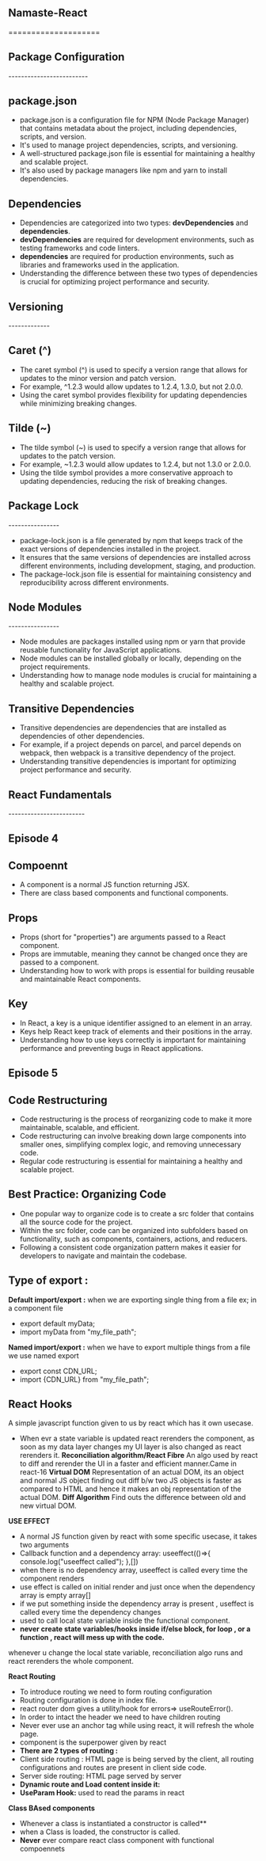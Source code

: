 ## Namaste-React

\====================

## Package Configuration

\-------------------------

## package.json

- package.json is a configuration file for NPM (Node Package Manager) that contains metadata about the project, including dependencies, scripts, and version.
- It's used to manage project dependencies, scripts, and versioning.
- A well-structured package.json file is essential for maintaining a healthy and scalable project.
- It's also used by package managers like npm and yarn to install dependencies.

## Dependencies

- Dependencies are categorized into two types: **devDependencies** and **dependencies**.
- **devDependencies** are required for development environments, such as testing frameworks and code linters.
- **dependencies** are required for production environments, such as libraries and frameworks used in the application.
- Understanding the difference between these two types of dependencies is crucial for optimizing project performance and security.

## Versioning

\-------------

## Caret (^)

- The caret symbol (^) is used to specify a version range that allows for updates to the minor version and patch version.
- For example, ^1.2.3 would allow updates to 1.2.4, 1.3.0, but not 2.0.0.
- Using the caret symbol provides flexibility for updating dependencies while minimizing breaking changes.

## Tilde (~)

- The tilde symbol (~) is used to specify a version range that allows for updates to the patch version.
- For example, ~1.2.3 would allow updates to 1.2.4, but not 1.3.0 or 2.0.0.
- Using the tilde symbol provides a more conservative approach to updating dependencies, reducing the risk of breaking changes.

## Package Lock

\----------------

- package-lock.json is a file generated by npm that keeps track of the exact versions of dependencies installed in the project.
- It ensures that the same versions of dependencies are installed across different environments, including development, staging, and production.
- The package-lock.json file is essential for maintaining consistency and reproducibility across different environments.

## Node Modules

\----------------

- Node modules are packages installed using npm or yarn that provide reusable functionality for JavaScript applications.
- Node modules can be installed globally or locally, depending on the project requirements.
- Understanding how to manage node modules is crucial for maintaining a healthy and scalable project.

## Transitive Dependencies

- Transitive dependencies are dependencies that are installed as dependencies of other dependencies.
- For example, if a project depends on parcel, and parcel depends on webpack, then webpack is a transitive dependency of the project.
- Understanding transitive dependencies is important for optimizing project performance and security.

## React Fundamentals

\------------------------

<!-- /****
 * Header
 *      - Logo
 *      - Nav items
 * Body
 *      - Search
 *      - RestaurantContsiner
 *      - RestaurantCard
 * Footer
 *      - copyright
 *      - Links
 *      - Address
 *      - Contact
 */-->

## Episode 4

## Compoennt

- A component is a normal JS function returning JSX.
- There are class based components and functional components.

## Props

- Props (short for "properties") are arguments passed to a React component.
- Props are immutable, meaning they cannot be changed once they are passed to a component.
- Understanding how to work with props is essential for building reusable and maintainable React components.

## Key

- In React, a key is a unique identifier assigned to an element in an array.
- Keys help React keep track of elements and their positions in the array.
- Understanding how to use keys correctly is important for maintaining performance and preventing bugs in React applications.

## Episode 5

## Code Restructuring

- Code restructuring is the process of reorganizing code to make it more maintainable, scalable, and efficient.
- Code restructuring can involve breaking down large components into smaller ones, simplifying complex logic, and removing unnecessary code.
- Regular code restructuring is essential for maintaining a healthy and scalable project.

## Best Practice: Organizing Code

- One popular way to organize code is to create a src folder that contains all the source code for the project.
- Within the src folder, code can be organized into subfolders based on functionality, such as components, containers, actions, and reducers.
- Following a consistent code organization pattern makes it easier for developers to navigate and maintain the codebase.

## **Type of export** :

**Default import/export :** when we are exporting single thing from a file ex; in a component file

- export default myData;
- import myData from "my_file_path";

**Named import/export :** when we have to export multiple things from a file
we use named export

- export const CDN_URL;
- import {CDN_URL} from "my_file_path";

## **React Hooks**

A simple javascript function given to us by react which has it own usecase.

- When evr a state variable is updated react rerenders the component, as soon as my data layer changes my UI layer is also changed as react rerenders it.
  **Reconciliation algorithm/React Fibre**
  An algo used by react to diff and rerender the UI in a faster and efficient manner.Came in react-16
  **Virtual DOM**
  Representation of an actual DOM, its an object and normal JS object
  finding out diff b/w two JS objects is faster as compared to HTML and hence it makes an obj representation of the actual DOM.
  **Diff Algorithm**
  Find outs the difference between old and new virtual DOM.

**USE EFFECT**

- A normal JS function given by react with some specific usecase, it takes two arguments
- Callback function and a dependency array:
  useeffect(()=>{
  console.log("useeffect called");
  },[])
- when there is no dependency array, useeffect is called every time the component renders
- use effect is called on initial render and just once when the dependency array is empty array[]
- if we put something inside the dependency array is present , useffect is called every time the dependency changes
- used to call local state variable inside the functional component.
- **never create state variables/hooks inside if/else block, for loop , or a function , react will mess up with the code.**

whenever u change the local state variable, reconciliation algo runs and react rerenders the whole component.

**React Routing**

- To introduce routing we need to form routing configuration
- Routing configuration is done in index file.
- react router dom gives a utility/hook for errors=> useRouteError().
- In order to intact the header we need to have children routing
- Never ever use an anchor tag while using react, it will refresh the whole page.
- <link> component is the superpower given by react
- **There are 2 types of routing :**
- Client side routing : HTML page is being served by the client, all routing configurations and routes are present in client side code.
- Server side routing: HTML page served by server
- **Dynamic route and Load content inside it:**
- **UseParam Hook:** used to read the params in react

**Class BAsed components**

- Whenever a class is instantiated a constructor is called\*\*
- when a Class is loaded, the constructor is called.
- **Never** ever compare react class component with functional compoennets
<!--
if we follow the below order to call the components
<parent>
<child prop1/>
<child prop2/>
<parent/>
React will give preference to the render phase and merge the rendering of child component
this wil optimise the lifecycle
-->
